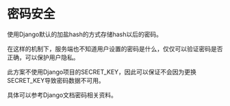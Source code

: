 # 密码安全

使用Django默认的加盐hash的方式存储hash以后的密码。

在这样的机制下，服务端也不知道用户设置的密码是什么，仅仅可以验证密码是否正确，可以保护用户隐私。

此方案不使用Django项目的SECRET_KEY，因此可以保证不会因为更换SECRET_KEY导致密码数据不可用。

具体可以参考Django文档密码相关资料。
